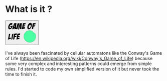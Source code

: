 # What is it ?
![Screenshot](Resources/icone.png)

I've always been fascinated by cellular automatons like the Conway's Game of Life (https://en.wikipedia.org/wiki/Conway's_Game_of_Life) because some very complex and interesting patterns could emerge from simple rules. 
I'd started to code my own simplified version of it but never took the time to finish it.
